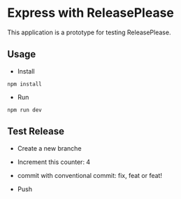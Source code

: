 # Express with ReleasePlease

This application is a prototype for testing ReleasePlease.

## Usage

- Install

```
npm install
```

- Run

```
npm run dev
```

## Test Release

- Create a new branche

- Increment this counter: 4

- commit with conventional commit: fix, feat or feat!

- Push